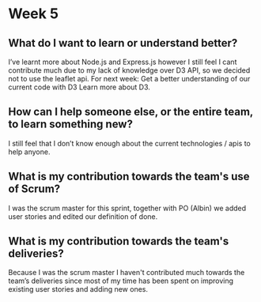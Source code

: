 # Week 5 
## What do I want to learn or understand better?
I’ve learnt more about Node.js and Express.js however I still feel I cant contribute much due to my lack of knowledge over D3 API, so we decided not to use the leaflet api. 
For next week:
Get a better understanding of our current code with D3
Learn more about D3. 

## How can I help someone else, or the entire team, to learn something new?
I still feel that I don’t know enough about the current technologies / apis to help anyone.

## What is my contribution towards the team's use of Scrum?
I was the scrum master for this sprint, together with PO (Albin) we added user stories and edited our definition of done.

## What is my contribution towards the team's deliveries?
Because I was the scrum master I haven't contributed much towards the team’s deliveries since most of my time has been spent on improving existing user stories and adding new ones.